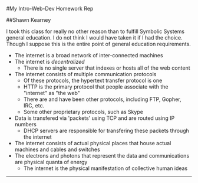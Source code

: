 #My Intro-Web-Dev Homework Rep

##Shawn Kearney

I took this class for really no other reason than to fulfill Symbolic Systems general education. I do not think I would have taken it if I had the choice. Though I suppose this is the entire point of general education requirements.

* The internet is a broad network of inter-connected machines
* The internet is _decentralized_
    * There is no single server that indexes or hosts all of the web content
* The internet consists of multiple communication protocols
    * Of these protocols, the hypertext transfer protocol is one
    * HTTP is the primary protocol that people associate with the "internet" as "the web"
    * There are and have been other protocols, including FTP, Gopher, IRC, etc.
    * Some other proprietary protocols, such as Skype
* Data is transfered via 'packets' using TCP and are routed using IP numbers
    * DHCP servers are responsible for transfering these packets through the internet
* The internet consists of actual physical places that house actual machines and cables and switches
* The electrons and photons that represent the data and communications are physical quanta of energy
    * The internet is the physical manifestation of collective human ideas
    
***

